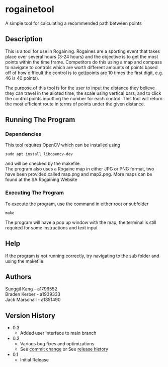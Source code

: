 # rogainetool

A simple tool for calculating a recommended path between points

## Description

This is a tool for use in Rogaining. Rogaines are a sporting event that takes place over several hours (3-24 hours) and the objective is to get the most points within the time frame. Competitors do this using a map and compass to navigate to controls which are worth different amounts of points based off of how difficult the control is to get(points are 10 times the first digit, e.g. 46 is 40 points). 

The purpose of this tool is for the user to input the distance they believe they can travel in the alloted time, the scale using vertical bars, and to click the control points inputting the number for each control. This tool will return the most efficient route in terms of points under the given distance.

## Running The Program

### Dependencies
This tool requires OpenCV which can be installed using 
```
sudo apt install libopencv-dev
```
and will be checked by the makefile.  
The program also uses a Rogaine map in either JPG or PNG format, two have been provided called map.png and map2.png. More maps can be found at the SA Rogaining Website

### Executing The Program

To execute the program, use the command in either root or subfolder
```
make
```
The program will have a pop up window with the map, the terminal is still required for some instructions and text input  

## Help

If the program is not running correctly, try navigating to the sub folder and using the makefile

## Authors

Sunggil Kang - a1796552  
Braden Kerber - a1939333  
Jack Marschall - a1851490  

## Version History
* 0.3
   * Added user interface to main branch
* 0.2
    * Various bug fixes and optimizations
    * See [commit change]() or See [release history]()
* 0.1
    * Initial Release
